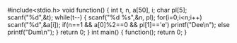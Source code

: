 #include<stdio.h>
void function()
{
	int t, n, a[50], i;
	char pl[5];
	scanf("%d",&t);
	while(t--)
	{
		scanf("%d %s",&n, pl);
		for(i=0;i<n;i++)
			scanf("%d",&a[i]);
		if(n==1 && a[0]%2==0 && pl[1]=='e')
			printf("Dee\n");
		else printf("Dum\n");
	}
	return 0;
}
int main()
{
    function();
    return 0;
}
 
